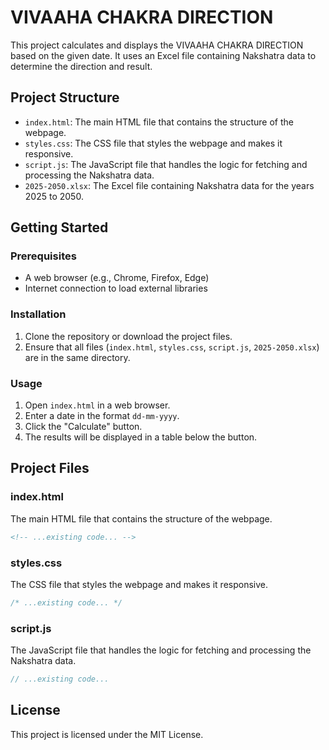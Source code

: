 # VIVAAHA CHAKRA DIRECTION

This project calculates and displays the VIVAAHA CHAKRA DIRECTION based on the given date. It uses an Excel file containing Nakshatra data to determine the direction and result.

## Project Structure

- `index.html`: The main HTML file that contains the structure of the webpage.
- `styles.css`: The CSS file that styles the webpage and makes it responsive.
- `script.js`: The JavaScript file that handles the logic for fetching and processing the Nakshatra data.
- `2025-2050.xlsx`: The Excel file containing Nakshatra data for the years 2025 to 2050.

## Getting Started

### Prerequisites

- A web browser (e.g., Chrome, Firefox, Edge)
- Internet connection to load external libraries

### Installation

1. Clone the repository or download the project files.
2. Ensure that all files (`index.html`, `styles.css`, `script.js`, `2025-2050.xlsx`) are in the same directory.

### Usage

1. Open `index.html` in a web browser.
2. Enter a date in the format `dd-mm-yyyy`.
3. Click the "Calculate" button.
4. The results will be displayed in a table below the button.

## Project Files

### index.html

The main HTML file that contains the structure of the webpage.

```html
<!-- ...existing code... -->
```

### styles.css

The CSS file that styles the webpage and makes it responsive.

```css
/* ...existing code... */
```

### script.js

The JavaScript file that handles the logic for fetching and processing the Nakshatra data.

```javascript
// ...existing code...
```

## License

This project is licensed under the MIT License.
